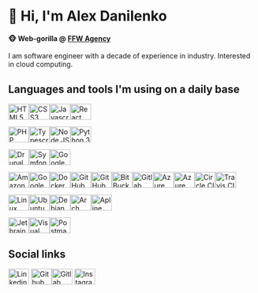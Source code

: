 # 👋 Hi, I'm Alex Danilenko
#### :monkey_face: Web-gorilla @ [FFW Agency](https://ffwagency.com)

I am software engineer with a decade of experience in industry. Interested in cloud computing.

## Languages and tools I'm using on a daily base

<img height="32" width="42" src="https://cdn.jsdelivr.net/npm/simple-icons@v3/icons/html5.svg" title="HTML5" /><img height="32" width="42" src="https://cdn.jsdelivr.net/npm/simple-icons@v3/icons/css3.svg" title="CSS3" /><img height="32" width="42" src="https://cdn.jsdelivr.net/npm/simple-icons@v3/icons/javascript.svg" title="Javascript" /><img height="32" width="42" src="https://cdn.jsdelivr.net/npm/simple-icons@v3/icons/react.svg" title="React" />

<img height="32" width="42" src="https://cdn.jsdelivr.net/npm/simple-icons@v3/icons/php.svg" title="PHP" /><img height="32" width="42" src="https://cdn.jsdelivr.net/npm/simple-icons@v3/icons/typescript.svg" title="Typescript" /><img height="32" width="42" src="https://cdn.jsdelivr.net/npm/simple-icons@v3/icons/node-dot-js.svg" title="Node.JS" /><img height="32" width="42" src="https://cdn.jsdelivr.net/npm/simple-icons@v3/icons/python.svg" title="Python 3" />

<img height="32" width="42" src="https://cdn.jsdelivr.net/npm/simple-icons@v3/icons/drupal.svg" title="Drupal" /><img height="32" width="42" src="https://cdn.jsdelivr.net/npm/simple-icons@v3/icons/symfony.svg" title="Symfony Framework" /><img height="32" width="42" src="https://cdn.jsdelivr.net/npm/simple-icons@v3/icons/firebase.svg" title="Google Firebase" />

<img height="32" width="42" src="https://cdn.jsdelivr.net/npm/simple-icons@v3/icons/amazonaws.svg" title="Amazon Web Services" /><img height="32" width="42" src="https://cdn.jsdelivr.net/npm/simple-icons@v3/icons/googlecloud.svg" title="Google Cloud" /><img height="32" width="42" src="https://cdn.jsdelivr.net/npm/simple-icons@v3/icons/docker.svg" title="Docker" /><img height="32" width="42" src="https://cdn.jsdelivr.net/npm/simple-icons@v3/icons/github.svg" title="GitHub" /><img height="32" width="42" src="https://cdn.jsdelivr.net/npm/simple-icons@v3/icons/githubactions.svg" title="GitHub Actions" /><img height="32" width="42" src="https://cdn.jsdelivr.net/npm/simple-icons@v3/icons/bitbucket.svg" title="BitBucket" /><img height="32" width="42" src="https://cdn.jsdelivr.net/npm/simple-icons@v3/icons/gitlab.svg" title="Gitlab" /><img height="32" width="42" src="https://cdn.jsdelivr.net/npm/simple-icons@v3/icons/azuredevops.svg" title="Azure DevOps" /><img height="32" width="42" src="https://cdn.jsdelivr.net/npm/simple-icons@v3/icons/azurepipelines.svg" title="Azure Pipelines" /><img height="32" width="42" src="https://cdn.jsdelivr.net/npm/simple-icons@v3/icons/circleci.svg" title="Circle CI" /><img height="32" width="42" src="https://cdn.jsdelivr.net/npm/simple-icons@v3/icons/travisci.svg" title="Travis CI" />

<img height="32" width="42" src="https://cdn.jsdelivr.net/npm/simple-icons@v3/icons/linux.svg" title="Linux" /><img height="32" width="42" src="https://cdn.jsdelivr.net/npm/simple-icons@v3/icons/ubuntu.svg" title="Ubuntu" /><img height="32" width="42" src="https://cdn.jsdelivr.net/npm/simple-icons@v3/icons/debian.svg" title="Debian" /><img height="32" width="42" src="https://cdn.jsdelivr.net/npm/simple-icons@v3/icons/archlinux.svg" title="Arch Linux" /><img height="32" width="42" src="https://cdn.jsdelivr.net/npm/simple-icons@v3/icons/alpinelinux.svg" title="Apline Linux" />

<img height="32" width="42" src="https://cdn.jsdelivr.net/npm/simple-icons@v3/icons/jetbrains.svg" title="Jetbrains IDEs" /><img height="32" width="42" src="https://cdn.jsdelivr.net/npm/simple-icons@v3/icons/visualstudiocode.svg" title="Visual Studio Code" /><img height="32" width="42" src="https://cdn.jsdelivr.net/npm/simple-icons@v3/icons/postman.svg" title="Postman" />

## Social links

<a href="https://www.linkedin.com/in/alexander-danilenko/" target="_blank"><img height="32" width="42" src="https://cdn.jsdelivr.net/npm/simple-icons@v3/icons/linkedin.svg" title="Linkedin" /></a> <a href="https://github.com/alexander-danilenko" target="_blank"><img height="32" width="42" src="https://cdn.jsdelivr.net/npm/simple-icons@v3/icons/github.svg" title="Github" /></a><a href="https://gitlab.com/alexander-danilenko" target="_blank"><img height="32" width="42" src="https://cdn.jsdelivr.net/npm/simple-icons@v3/icons/gitlab.svg" title="Gitlab" /></a> <a href="https://www.youtube.com/watch?v=dQw4w9WgXcQ" target="_blank"><img height="32" width="42" src="https://cdn.jsdelivr.net/npm/simple-icons@v3/icons/instagram.svg" title="Instagram" /></a>
